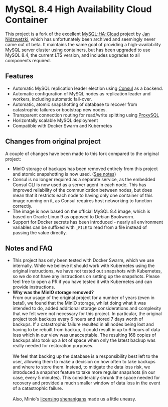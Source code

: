 # MySQL 8.4 High Availability Cloud Container

This project is a fork of the excellent [MySQL-HA-Cloud](https://github.com/jnidzwetzki/mysql-ha-cloud) project by [Jan Nidzwetzki](https://github.com/jnidzwetzki), which has unfortunately been archived and seemingly never came out of beta. It maintains the same goal of providing a high-availability MySQL server cluster using containers, but has been upgraded to use MySQL 8.4, the current LTS version, and includes upgrades to all components required.

## Features

- Automatic MySQL replication leader election using [Consul](https://developer.hashicorp.com/consul) as a backend.
- Automatic configuration of MySQL nodes as replication leader and workers, including automatic fail-over.
- Automatic, atomic snapshotting of database to recover from catastrophic failures or bootstrap new nodes.
- Transparent connection routing for read/write splitting using [ProxySQL](https://proxysql.com/)
- Horizontally scalable MySQL deployment
- Compatible with Docker Swarm and Kubernetes

## Changes from original project

A couple of changes have been made to this fork compared to the original project:

- MinIO storage of backups has been removed entirely from this project and atomic snapshotting is now used. ([See notes](#notes-and-faq))
- Consul is no longer required as a separate service, as the embedded Consul CLI is now used as a server agent in each node. This has improved reliability of the communication between nodes, but does mean that it restricts each node to having only one container of this image running on it, as Consul requires host networking to function correctly.
- The image is now based on the official MySQL 8.4 image, which is based on Oracle Linux 9 as opposed to Debian Bookworm.
- Support for Docker secrets has been introduced - nearly all environment variables can be suffixed with `_FILE` to read from a file instead of passing the value directly.

## Notes and FAQ

- This project has only been tested with Docker Swarm, which we use internally. While we believe it should work with Kubernetes using the original instructions, we have not tested out snapshots with Kubernetes, so we do not have any instructions on setting up the snapshots. Please feel free to open a PR if you have tested it with Kubernetes and can provide instructions.
- **Why was the MinIO storage removed?** \
  From our usage of the original project for a number of years (even in beta!), we found that the MinIO storage, whilst doing what it was intended to do, added additional storage considerations and complexity that we felt were not necessary for this project. In particular, the original project took backups every 6 hours and stored 7 days worth of backups. If a catastrophic failure resulted in all nodes being lost and having to be rebuilt from backup, it could result in up to 6 hours of data loss which in our view was unacceptable. The resulting 168 copies of backups also took up a lot of space when only the latest backup was really needed for restoration purposes. \
  \
  We feel that backing up the database is a responsibility best left to the user, allowing them to make a decision on how often to take backups and where to store them. Instead, to mitigate the data loss risk, we introduced a snapshot feature to take more regular snapshots (in our case, every 5 minutes). This considerably shrunk the space needed for recovery and provided a much smaller window of data loss in the event of a catastrophic failure. \
  \
  Also, Minio's [licensing](https://github.com/minio/minio/discussions/12157) [shenanigans](https://github.com/minio/object-browser/pull/3509) made us a little uneasy.
